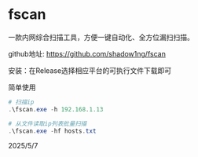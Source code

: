 # fscan

一款内网综合扫描工具，方便一键自动化、全方位漏扫扫描。

github地址: https://github.com/shadow1ng/fscan

安装：在Release选择相应平台的可执行文件下载即可

简单使用
```powershell
# 扫描ip
.\fscan.exe -h 192.168.1.13

# 从文件读取ip列表批量扫描
.\fscan.exe -hf hosts.txt
```


2025/5/7
